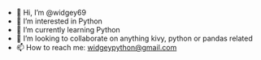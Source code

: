 - 👋 Hi, I’m @widgey69
- 👀 I’m interested in Python
- 🌱 I’m currently learning Python
- 💞️ I’m looking to collaborate on anything kivy, python or pandas related
- 📫 How to reach me: widgeypython@gmail.com

<!---
widgey69/widgey69 is a ✨ special ✨ repository because its `README.md` (this file) appears on your GitHub profile.
You can click the Preview link to take a look at your changes.
--->
